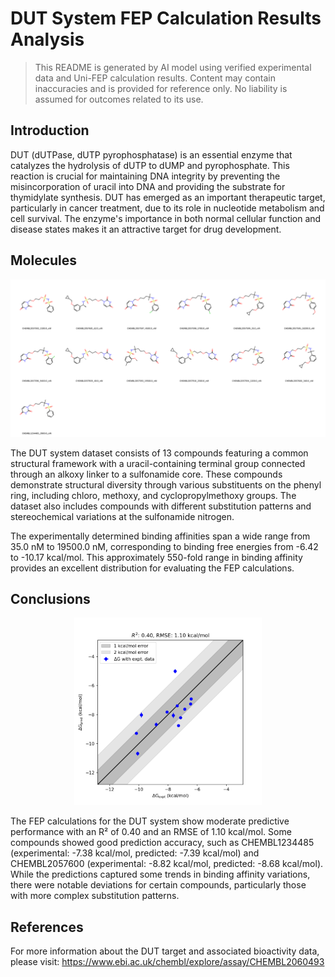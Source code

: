 # DUT System FEP Calculation Results Analysis

> This README is generated by AI model using verified experimental data and Uni-FEP calculation results. Content may contain inaccuracies and is provided for reference only. No liability is assumed for outcomes related to its use.

## Introduction

DUT (dUTPase, dUTP pyrophosphatase) is an essential enzyme that catalyzes the hydrolysis of dUTP to dUMP and pyrophosphate. This reaction is crucial for maintaining DNA integrity by preventing the misincorporation of uracil into DNA and providing the substrate for thymidylate synthesis. DUT has emerged as an important therapeutic target, particularly in cancer treatment, due to its role in nucleotide metabolism and cell survival. The enzyme's importance in both normal cellular function and disease states makes it an attractive target for drug development.

## Molecules

![Molecular structures of representative compounds](mol_grid.png)

The DUT system dataset consists of 13 compounds featuring a common structural framework with a uracil-containing terminal group connected through an alkoxy linker to a sulfonamide core. These compounds demonstrate structural diversity through various substituents on the phenyl ring, including chloro, methoxy, and cyclopropylmethoxy groups. The dataset also includes compounds with different substitution patterns and stereochemical variations at the sulfonamide nitrogen.

The experimentally determined binding affinities span a wide range from 35.0 nM to 19500.0 nM, corresponding to binding free energies from -6.42 to -10.17 kcal/mol. This approximately 550-fold range in binding affinity provides an excellent distribution for evaluating the FEP calculations.

## Conclusions

<p align="center"><img src="result_dG.png" width="300"></p>

The FEP calculations for the DUT system show moderate predictive performance with an R² of 0.40 and an RMSE of 1.10 kcal/mol. Some compounds showed good prediction accuracy, such as CHEMBL1234485 (experimental: -7.38 kcal/mol, predicted: -7.39 kcal/mol) and CHEMBL2057600 (experimental: -8.82 kcal/mol, predicted: -8.68 kcal/mol). While the predictions captured some trends in binding affinity variations, there were notable deviations for certain compounds, particularly those with more complex substitution patterns.

## References

For more information about the DUT target and associated bioactivity data, please visit:
https://www.ebi.ac.uk/chembl/explore/assay/CHEMBL2060493 